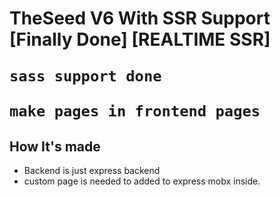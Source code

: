<h1>
    TheSeed V6 With SSR Support [Finally Done] [REALTIME SSR]

    sass support done

    make pages in frontend pages

</h1>

<h2>
    How It's made
</h2>

<ul>
<li>
    Backend is just express backend
</li>
<li>
    custom page is needed to added to express
    mobx inside.
</li>
</ul>

